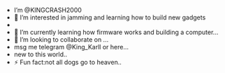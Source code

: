 - I’m @KINGCRASH2000
- 👀 I’m interested in jamming and learning how to build new gadgets
- 
- 🌱 I’m currently learning how firmware works and building a computer...
- 💞️ I’m looking to collaborate on ...
- msg me telegram @King_Karll or here...
- new to this world..
- ⚡ Fun fact:not all dogs go to heaven..

<!---
KINGCRASH2000/KINGCRASH2000 is a ✨ special ✨ repository because its `README.md` (this file) appears on your GitHub profile.
You can click the Preview link to take a look at your changes.
--->
